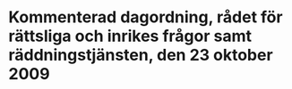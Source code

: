 # Kommenterad dagordning, rådet för rättsliga och inrikes frågor samt räddningstjänsten, den 23 oktober 2009


